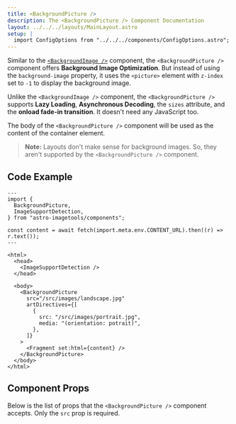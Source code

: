 ```yaml
---
title: <BackgroundPicture />
description: The <BackgroundPicture /> Component Documentation
layout: ../../../layouts/MainLayout.astro
setup: |
  import ConfigOptions from "../../../components/ConfigOptions.astro";
---
```


Similar to the [`<BackgroundImage />`](/en/components/BackgroundImage) component, the `<BackgroundPicture />` component offers **Background Image Optimization**. But instead of using the `background-image` property, it uses the `<picture>` element with `z-index` set to `-1` to display the background image.

Unlike the `<BackgroundImage />` component, the `<BackgroundPicture />` supports **Lazy Loading**, **Asynchronous Decoding**, the `sizes` attribute, and the **onload fade-in transition**. It doesn't need any JavaScript too.

The body of the `<BackgroundPicture />` component will be used as the content of the container element.

> **Note:** Layouts don't make sense for background images. So, they aren't supported by the `<BackgroundPicture />` component.

## Code Example

```astro
---
import {
  BackgroundPicture,
  ImageSupportDetection,
} from "astro-imagetools/components";

const content = await fetch(import.meta.env.CONTENT_URL).then((r) => r.text());
---

<html>
  <head>
    <ImageSupportDetection />
  </head>

  <body>
    <BackgroundPicture
      src="/src/images/landscape.jpg"
      artDirectives={[
        {
          src: "/src/images/portrait.jpg",
          media: "(orientation: potrait)",
        },
      ]}
    >
      <Fragment set:html={content} />
    </BackgroundPicture>
  </body>
</html>
```

## Component Props

Below is the list of props that the `<BackgroundPicture />` component accepts. Only the `src` prop is required.

<ConfigOptions component="BackgroundPicture" />
